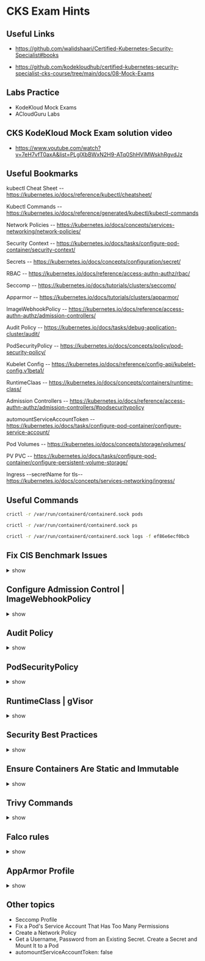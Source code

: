 # CKS Exam Hints

## Useful Links 

- https://github.com/walidshaari/Certified-Kubernetes-Security-Specialist#books 

- https://github.com/kodekloudhub/certified-kubernetes-security-specialist-cks-course/tree/main/docs/08-Mock-Exams


## Labs Practice

- KodeKloud Mock Exams
- ACloudGuru Labs



## CKS KodeKloud Mock Exam solution video

- https://www.youtube.com/watch?v=7eH7vfT0axA&list=PLglXbBWxN2H9-ATq0ShHVlMWskhRgvdJz


## Useful Bookmarks 

kubectl Cheat Sheet -- https://kubernetes.io/docs/reference/kubectl/cheatsheet/

Kubectl Commands -- https://kubernetes.io/docs/reference/generated/kubectl/kubectl-commands

Network Policies -- https://kubernetes.io/docs/concepts/services-networking/network-policies/

Security Context -- https://kubernetes.io/docs/tasks/configure-pod-container/security-context/

Secrets -- https://kubernetes.io/docs/concepts/configuration/secret/

RBAC -- https://kubernetes.io/docs/reference/access-authn-authz/rbac/

Seccomp -- https://kubernetes.io/docs/tutorials/clusters/seccomp/

Apparmor -- https://kubernetes.io/docs/tutorials/clusters/apparmor/

ImageWebhookPolicy -- https://kubernetes.io/docs/reference/access-authn-authz/admission-controllers/

Audit Policy -- https://kubernetes.io/docs/tasks/debug-application-cluster/audit/

PodSecurityPolicy -- https://kubernetes.io/docs/concepts/policy/pod-security-policy/

Kubelet Config -- https://kubernetes.io/docs/reference/config-api/kubelet-config.v1beta1/

RuntimeClaas -- https://kubernetes.io/docs/concepts/containers/runtime-class/

Admission Controllers -- https://kubernetes.io/docs/reference/access-authn-authz/admission-controllers/#podsecuritypolicy

automountServiceAccountToken -- https://kubernetes.io/docs/tasks/configure-pod-container/configure-service-account/

Pod Volumes -- https://kubernetes.io/docs/concepts/storage/volumes/

PV PVC -- https://kubernetes.io/docs/tasks/configure-pod-container/configure-persistent-volume-storage/

Ingress --secretName for tls-- https://kubernetes.io/docs/concepts/services-networking/ingress/


## Useful Commands

```bash
crictl -r /var/run/containerd/containerd.sock pods

crictl -r /var/run/containerd/containerd.sock ps

crictl -r /var/run/containerd/containerd.sock logs -f ef86e6ecf0bcb
```

## Fix CIS Benchmark Issues

<details><summary>show</summary>
<p>

### kubelet
```yaml
vim /var/lib/kubelet/config.yaml
authentication:
  anonymous:
    enabled: false
  webhook:
    enabled: true
authorization:
  mode: Webhook
protectKernelDefaults: true

systemctl restart kubelet.service
systemctl status kubelet.service
```

### kube-apiserver
```bash
vim /etc/kubernetes/manifests/kube-apiserver.yaml
- --authorization-mode=Node,RBAC
- --profiling=false
```

### etcd
```bash
mv /etc/kubernetes/manifests/etcd.yaml /etc/kubernetes/
vim /etc/kubernetes/etcd.yaml
- --client-cert-auth=true
```

</p>
</details>

## Configure Admission Control | ImageWebhookPolicy

<details><summary>show</summary>
<p>

### admission-control.conf
```yaml
vim /etc/kubernetes/admission-control/admission-control.conf
apiVersion: apiserver.config.k8s.io/v1
kind: AdmissionConfiguration
plugins:
- name: ImagePolicyWebhook
  path: imagepolicy.conf
```

### imagepolicy.conf | imagepolicy.json
```bash
vim /etc/kubernetes/admission-control/imagepolicy.conf
{
   "imagePolicy": {
      "kubeConfigFile": "/etc/kubernetes/admission-control/imagepolicy_backend.kubeconfig",
      "allowTTL": 50,
      "denyTTL": 50,
      "retryBackoff": 500,
      "defaultAllow": false 
   }
}
Note: Change true to false and Take note of kubeConfigFile 
```

### imagepolicy_backend.kubeconfig 
```yaml
vim /etc/kubernetes/admission-control/imagepolicy_backend.kubeconfig
apiVersion: v1
kind: Config
clusters:
- name: trivy-k8s-webhook
  cluster:
    certificate-authority: /etc/kubernetes/admission-control/imagepolicywebhook-ca.crt
    server: https://acg.trivy.k8s.webhook:8090/scan
contexts:
- name: trivy-k8s-webhook
  context:
    cluster: trivy-k8s-webhook
    user: api-server
current-context: trivy-k8s-webhook
preferences: {}
users:
- name: api-server
  user:
    client-certificate: /etc/kubernetes/admission-control/api-server-client.crt
    client-key: /etc/kubernetes/admission-control/api-server-client.key
# Note: Edit server value
```

### kube-apiserver
```bash
vim /etc/kubernetes/manifests/kube-apiserver.yaml
- --admission-control-config-file=/etc/kubernetes/admission-control/admission-control.conf
- --enable-admission-plugins=NodeRestriction,ImagePolicyWebhook
```

</p>
</details>

## Audit Policy

<details><summary>show</summary>
<p>

### audit-policy.yaml
```yaml
apiVersion: audit.k8s.io/v1
kind: Policy
omitStages:
  - "RequestReceived"
rules:
  - level: None
    resources:
    - group: ""
      resources: ["pods/log", "pods/status"]
  - level: RequestResponse
    resources:
    - group: ""
      resources: ["configmaps"]
  - level: Request
    resources:
    - group: ""
      resources: ["services", "pods"]
    namespaces: ["web"]
  - level: Metadata
    resources:
    - group: ""
      resources: ["secrets"]
  - level: Metadata
  ```

### kube-apiserver.yaml
```bash
vim /etc/kubernetes/manifests/kube-apiserver.yaml
- --audit-policy-file=/etc/kubernetes/audit-policy.yaml
- --audit-log-path=/var/log/kubernetes/audit.log
- --audit-log-maxage=10
- --audit-log-maxbackup=1
```

</p>
</details>


## PodSecurityPolicy

<details><summary>show</summary>
<p>

```yaml
vim  nopriv-psp.yml
apiVersion: policy/v1beta1
kind: PodSecurityPolicy
metadata:
  name: nopriv-psp
spec:
  privileged: false
  runAsUser:
    rule: "RunAsAny"
  fsGroup:
    rule: "RunAsAny"
  seLinux:
    rule: "RunAsAny"
  supplementalGroups:
    rule: "RunAsAny"
k apply -f nopriv-psp.yml
```

```yaml
/home/cloud_user/use-nopriv-psp.yml
apiVersion: rbac.authorization.k8s.io/v1
kind: ClusterRole
metadata:
  name: use-nopriv-psp
rules:
- apiGroups: ['policy']
  resources: ['podsecuritypolicies']
  verbs:     ['use']
  resourceNames:
  - nopriv-psp
k apply -f /home/cloud_user/use-nopriv-psp.yml
```

```yaml
/home/cloud_user/hoth-sa-use-nopriv-psp.yml
apiVersion: rbac.authorization.k8s.io/v1
kind: ClusterRoleBinding
metadata:
  name: hoth-sa-use-nopriv-psp
roleRef:
  kind: ClusterRole
  name: use-nopriv-psp
  apiGroup: rbac.authorization.k8s.io
subjects:
- kind: ServiceAccount
  name: hoth-sa
  namespace: hoth
k apply -f /home/cloud_user/hoth-sa-use-nopriv-psp.yml
```

</p>
</details>


## RuntimeClass | gVisor

<details><summary>show</summary>
<p>

### RuntimeClass
```yaml
vim /home/cloud_user/sandbox.yml
apiVersion: node.k8s.io/v1
kind: RuntimeClass
metadata:
  name: sandbox
handler: runsc
k apply -f /home/cloud_user/sandbox.yml
```

### Edit deployment
```bash
k -n sunnydale edit deployments.apps buffy # runtimeClassName: sandbox
k -n sunnydale edit deployments.apps giles
k -n sunnydale edit deployments.apps spike
```

### Verification
```bash
k -n sunnydale exec buffy-7bdbdfc554-ls5q5 -- dmesg

[   0.000000] Starting gVisor...
[   0.453650] Forking spaghetti code...
[   0.939306] Conjuring /dev/null black hole...
[   1.162591] Searching for socket adapter...
[   1.450979] Generating random numbers by fair dice roll...
[   1.907884] Waiting for children...
[   2.063679] Checking naughty and nice process list...
[   2.554570] Recruiting cron-ies...
[   3.023213] Gathering forks...
[   3.300373] Synthesizing system calls...
[   3.401099] Searching for needles in stacks...
[   3.521588] Setting up VFS2...
[   3.938928] Ready!
```

</p>
</details>


## Security Best Practices
<details><summary>show</summary>
<p>

- Fixing issues in Dockerfile
- Fixing issues in Deployment

</p>
</details>

## Ensure Containers Are Static and Immutable

<details><summary>show</summary>
<p>

- runAsUser: 0
- readOnlyRootFilesystem: false
- priveledged: true

</p>
</details>


## Trivy Commands

<details><summary>show</summary>
<p>

```bash
k -n development get pods
k -n development get pods --output=custom-columns="NAME:.metadata.name,IMAGE:.spec.containers[*].image"
NAME       IMAGE
work1      busybox:1.33.1
work2      nginx:1.14.2
work3      amazonlinux:2
work4      amazonlinux:1
work5      centos:7
trivy image -s HIGH,CRITICAL busybox:1.33.1
trivy image -s HIGH,CRITICAL nginx:1.14.2 #HIGH and CRITICAL
trivy image -s HIGH,CRITICAL amazonlinux:2
trivy image -s HIGH,CRITICAL amazonlinux:1
trivy image -s HIGH,CRITICAL centos:7 #HIGH and CRITICAL
```

</p>
</details>

## Falco rules

<details><summary>show</summary>
<p>

```bash
sudo falco -M 45 -r /home/cloud_user/monitor_rules.yml > /home/cloud_user/falco_output.log
```

```bash
- /etc/falco/falco_rules.local.yaml
- /etc/falco/falco_rules.yaml
- /etc/falco/falco.yaml
systemctl restart falco.service
```


</p>
</details>


## AppArmor Profile

<details><summary>show</summary>
<p>

```bash
cat k8s-deny-write
#include <tunables/global>
profile k8s-deny-write flags=(attach_disconnected) {
  #include <abstractions/base>
  file,
  # Deny all file writes.
  deny /** w,
}
sudo aa-status | grep k8s-deny-write

sudo apparmor_parser k8s-deny-write

sudo aa-status | grep k8s-deny-write
   k8s-deny-write
```


```yaml
vim ~/writedeny.yml
apiVersion: v1
kind: Pod
metadata:
  name: writedeny
  namespace: dev
  annotations:
    container.apparmor.security.beta.kubernetes.io/busybox: localhost/k8s-deny-write
spec:
  containers:
  - name: busybox
    image: busybox:1.33.1
    command: ['sh', '-c', 'while true; do echo writedeny > password.txt; sleep 5; done']
# Note: annotations, container and apparmor profile to be edited
# container.apparmor.security.beta.kubernetes.io/<<container name>>: localhost/<<profile name>>
```
</p>
</details>


## Other topics
- Seccomp Profile
- Fix a Pod's Service Account That Has Too Many Permissions
- Create a Network Policy
- Get a Username, Password from an Existing Secret. Create a Secret and Mount It to a Pod
- automountServiceAccountToken: false
